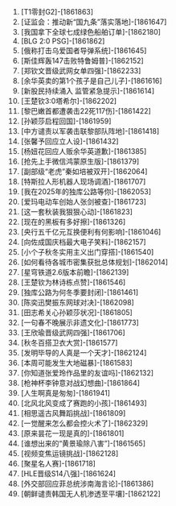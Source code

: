 
1. [T1零封G2]-[1861863]
1. [证监会：推动新“国九条”落实落地]-[1861647]
1. [我国拿下全球七成绿色船舶订单]-[1862180]
1. [BLG 2:0 PSG]-[1861862]
1. [俄称打击乌爱国者导弹系统]-[1861645]
1. [斯佳辉轰147击败特鲁姆普]-[1862152]
1. [郑钦文晋级武网女单四强]-[1862233]
1. [余华英卖的第1个孩子是自己儿子]-[1861616]
1. [新股民持续涌入 监管紧急提示]-[1861614]
1. [王楚钦3:0塔希尔]-[1862202]
1. [黎巴嫩首都遭袭击22死117伤]-[1861422]
1. [孙颖莎启程回国]-[1861959]
1. [中方谴责以军袭击联黎部队阵地]-[1861418]
1. [张馨予回应立人设]-[1861432]
1. [杨妞花回应人贩余华英道歉]-[1861385]
1. [抢先上手微信鸿蒙原生版]-[1861379]
1. [副部级“老虎”秦如培被双开]-[1862064]
1. [特斯拉人形机器人现场调酒]-[1861707]
1. [我在2025年的独库公路等你]-[1862053]
1. [爱玛电动车创始人张剑被查]-[1861723]
1. [这一套秋装我狠狠心动]-[1861823]
1. [现在的黑板有多好擦]-[1861326]
1. [央行五千亿元互换便利有何影响]-[1861046]
1. [向佐成国庆档最大电子笑料]-[1862157]
1. [小个子秋冬实用主义出门穿搭]-[1861540]
1. [如何看待各城市密集获批总体规划]-[1862014]
1. [星穹铁道2.6版本前瞻]-[1862139]
1. [王楚钦为林诗栋点赞]-[1861546]
1. [独库公路为何冬季要封闭]-[1861461]
1. [陈奕迅樊振东网球对决]-[1862098]
1. [田志希关心孙颖莎状况]-[1861805]
1. [一句春不晚展示非遗文化]-[1861773]
1. [王欣瑜晋级武网四强]-[1861706]
1. [秋冬百搭卫衣大赏]-[1861577]
1. [发明毕导的人真是一个天才]-[1862124]
1. [本周可能发生大地磁暴]-[1861583]
1. [你知道张爱玲作品里的友谊吗]-[1862132]
1. [枪神杯李钟意对战幻想曲]-[1861864]
1. [人生啊真是匆匆]-[1861941]
1. [北风北风变成了赛跑的小孩]-[1861493]
1. [相思遥古风舞蹈挑战]-[1861809]
1. [一觉醒来怎么都会控火术了]-[1862329]
1. [原来昙花一现是真的]-[1861801]
1. [谁想出来的“黄景瑜除八害”]-[1861565]
1. [视频变焦运镜挑战]-[1862128]
1. [聚星名人赛]-[1861718]
1. [HLE晋级S14八强]-[1861624]
1. [外交部回应菲总统涉南海言论]-[1861386]
1. [朝鲜谴责韩国无人机渗透至平壤]-[1862122]